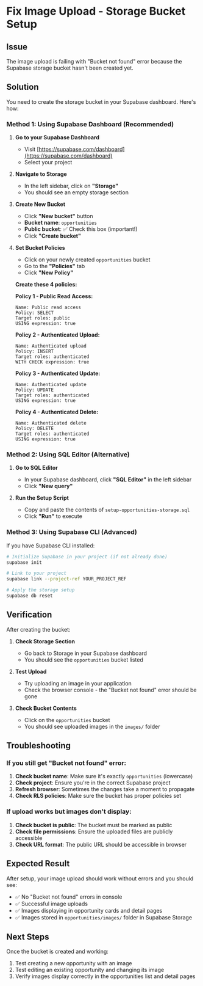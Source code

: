 # Fix Image Upload - Storage Bucket Setup

## Issue

The image upload is failing with "Bucket not found" error because the Supabase storage bucket hasn't been created yet.

## Solution

You need to create the storage bucket in your Supabase dashboard. Here's how:

### Method 1: Using Supabase Dashboard (Recommended)

1. **Go to your Supabase Dashboard**

   - Visit [https://supabase.com/dashboard](https://supabase.com/dashboard)
   - Select your project

2. **Navigate to Storage**

   - In the left sidebar, click on **"Storage"**
   - You should see an empty storage section

3. **Create New Bucket**

   - Click **"New bucket"** button
   - **Bucket name**: `opportunities`
   - **Public bucket**: ✅ Check this box (important!)
   - Click **"Create bucket"**

4. **Set Bucket Policies**

   - Click on your newly created `opportunities` bucket
   - Go to the **"Policies"** tab
   - Click **"New Policy"**

   **Create these 4 policies:**

   **Policy 1 - Public Read Access:**

   ```
   Name: Public read access
   Policy: SELECT
   Target roles: public
   USING expression: true
   ```

   **Policy 2 - Authenticated Upload:**

   ```
   Name: Authenticated upload
   Policy: INSERT
   Target roles: authenticated
   WITH CHECK expression: true
   ```

   **Policy 3 - Authenticated Update:**

   ```
   Name: Authenticated update
   Policy: UPDATE
   Target roles: authenticated
   USING expression: true
   ```

   **Policy 4 - Authenticated Delete:**

   ```
   Name: Authenticated delete
   Policy: DELETE
   Target roles: authenticated
   USING expression: true
   ```

### Method 2: Using SQL Editor (Alternative)

1. **Go to SQL Editor**

   - In your Supabase dashboard, click **"SQL Editor"** in the left sidebar
   - Click **"New query"**

2. **Run the Setup Script**
   - Copy and paste the contents of `setup-opportunities-storage.sql`
   - Click **"Run"** to execute

### Method 3: Using Supabase CLI (Advanced)

If you have Supabase CLI installed:

```bash
# Initialize Supabase in your project (if not already done)
supabase init

# Link to your project
supabase link --project-ref YOUR_PROJECT_REF

# Apply the storage setup
supabase db reset
```

## Verification

After creating the bucket:

1. **Check Storage Section**

   - Go back to Storage in your Supabase dashboard
   - You should see the `opportunities` bucket listed

2. **Test Upload**

   - Try uploading an image in your application
   - Check the browser console - the "Bucket not found" error should be gone

3. **Check Bucket Contents**
   - Click on the `opportunities` bucket
   - You should see uploaded images in the `images/` folder

## Troubleshooting

### If you still get "Bucket not found" error:

1. **Check bucket name**: Make sure it's exactly `opportunities` (lowercase)
2. **Check project**: Ensure you're in the correct Supabase project
3. **Refresh browser**: Sometimes the changes take a moment to propagate
4. **Check RLS policies**: Make sure the bucket has proper policies set

### If upload works but images don't display:

1. **Check bucket is public**: The bucket must be marked as public
2. **Check file permissions**: Ensure the uploaded files are publicly accessible
3. **Check URL format**: The public URL should be accessible in browser

## Expected Result

After setup, your image upload should work without errors and you should see:

- ✅ No "Bucket not found" errors in console
- ✅ Successful image uploads
- ✅ Images displaying in opportunity cards and detail pages
- ✅ Images stored in `opportunities/images/` folder in Supabase Storage

## Next Steps

Once the bucket is created and working:

1. Test creating a new opportunity with an image
2. Test editing an existing opportunity and changing its image
3. Verify images display correctly in the opportunities list and detail pages
